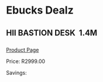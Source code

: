 
# Ebucks Dealz
## HII BASTION DESK  1.4M
[Product Page](https://www.ebucks.com/web/shop/productSelected.do?prodId=1129389780&catId=1130195724)

Price: R2999.00

Savings: 


	
